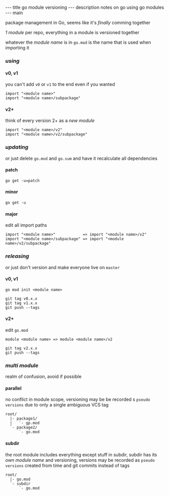 --- title
go module versioning
--- description
notes on go using go modules
--- main


package management in Go,
seems like it's _finally_ comming together

_1 module_ per repo,
everything in a module is versioned together

whatever the _module name_ is in `go.mod` is the name that is used when importing it

### _using_

#### v0, v1

you can't add `v0` or `v1` to the end even if you wanted

```
import "<module name>"
import "<module name>/subpackage"
```

#### v2+

think of every version 2+ as a _new module_

```
import "<module name>/v2"
import "<module name>/v2/subpackage"
```

### _updating_

or just delete `go.mod` and `go.sum` and have it recalculate all dependencies

#### patch

```
go get -u=patch
```

#### minor

```
go get -u
```

#### major

edit all import paths

```
import "<module name>"            => import "<module name>/v2"
import "<module name>/subpackage" => import "<module name>/v2/subpackage"
```

### _releasing_

or just don't version and make everyone live on `master`

#### v0, v1

```
go mod init <module name>

git tag v0.x.x
git tag v1.x.x
git push --tags
```

#### v2+

edit `go.mod`

```
module <module name> => module <module name>/v2
```

```
git tag v2.x.x
git push --tags
```

### _multi module_

realm of confusion,
avoid if possible

#### parallel

no conflict in module scope,
versioning may be be recorded s `pseudo versions` due to only a single ambiguous VCS tag

```
root/
  |- package1/
  |   `- gp.mod
  `- package2/
      `- go.mod
```

#### subdir

the root module includes everything except stuff in subdir,
subdir has its _own module name_ and versioning,
versions may be recorded as `pseudo versions` created from time and git commits instead of tags

```
root/
  |- go.mod
  `- subdir
      `- go.mod
```
